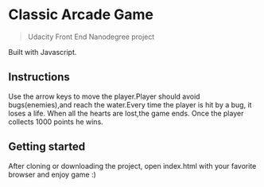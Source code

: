 # Classic Arcade Game

> Udacity Front End Nanodegree project

Built with Javascript.

## Instructions

Use the arrow keys to move the player.Player should avoid bugs(enemies),and reach the water.Every time the player is hit by a bug,
it loses a life. When all the hearts are lost,the game ends. Once the player collects 1000 points he wins.

## Getting started

After cloning or downloading the project, open index.html with your favorite browser and enjoy game :)
